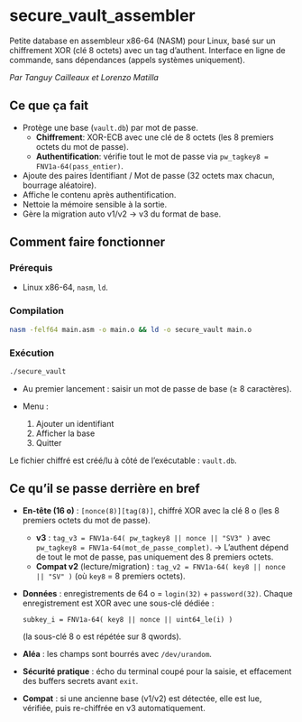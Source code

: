 # secure_vault_assembler

Petite database en assembleur x86-64 (NASM) pour Linux, basé sur un chiffrement XOR (clé 8 octets) avec un tag d’authent. Interface en ligne de commande, sans dépendances (appels systèmes uniquement).

_Par Tanguy Cailleaux et Lorenzo Matilla_

## Ce que ça fait

* Protège une base (`vault.db`) par mot de passe.
  * **Chiffrement**: XOR-ECB avec une clé de 8 octets (les 8 premiers octets du mot de passe).
  * **Authentification**: vérifie tout le mot de passe via `pw_tagkey8 = FNV1a-64(pass_entier)`.
* Ajoute des paires Identifiant / Mot de passe (32 octets max chacun, bourrage aléatoire).
* Affiche le contenu après authentification.
* Nettoie la mémoire sensible à la sortie.
* Gère la migration auto v1/v2 → v3 du format de base.

## Comment faire fonctionner

### Prérequis

* Linux x86-64, `nasm`, `ld`.

### Compilation

```bash
nasm -felf64 main.asm -o main.o && ld -o secure_vault main.o
```

### Exécution

```bash
./secure_vault
```

* Au premier lancement : saisir un mot de passe de base (≥ 8 caractères).
* Menu :

  1. Ajouter un identifiant
  2. Afficher la base
  3. Quitter

Le fichier chiffré est créé/lu à côté de l’exécutable : `vault.db`.

## Ce qu’il se passe derrière en bref

* **En-tête (16 o)** : `[nonce(8)][tag(8)]`, chiffré XOR avec la clé 8 o (les 8 premiers octets du mot de passe).

  * **v3** :
    `tag_v3 = FNV1a-64( pw_tagkey8 || nonce || "SV3" )`
    avec `pw_tagkey8 = FNV1a-64(mot_de_passe_complet)`.
    -> L’authent dépend de tout le mot de passe, pas uniquement des 8 premiers octets.
  * **Compat v2** (lecture/migration) :
    `tag_v2 = FNV1a-64( key8 || nonce || "SV" )` (où `key8` = 8 premiers octets).
* **Données** : enregistrements de 64 o = `login(32)` + `password(32)`.
  Chaque enregistrement est XOR avec une sous-clé dédiée :

  ```
  subkey_i = FNV1a-64( key8 || nonce || uint64_le(i) )
  ```

  (la sous-clé 8 o est répétée sur 8 qwords).
* **Aléa** : les champs sont bourrés avec `/dev/urandom`.
* **Sécurité pratique** : écho du terminal coupé pour la saisie, et effacement des buffers secrets avant `exit`.
* **Compat** : si une ancienne base (v1/v2) est détectée, elle est lue, vérifiée, puis re-chiffrée en v3 automatiquement.

